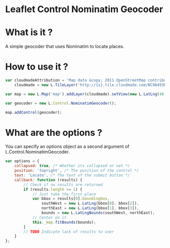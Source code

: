 Leaflet Control Nominatim Geocoder
=============================

# What is it ?
A simple geocoder that uses Nominatim to locate places.

# How to use it ?
```javascript
var cloudmadeAttribution = 'Map data &copy; 2011 OpenStreetMap contributors, Imagery &copy; 2011 CloudMade',
    cloudmade = new L.TileLayer('http://{s}.tile.cloudmade.com/BC9A493B41014CAABB98F0471D759707/997/256/{z}/{x}/{y}.png', {attribution: cloudmadeAttribution});

var map = new L.Map('map').addLayer(cloudmade).setView(new L.LatLng(48.5, 2.5), 15);

var geocoder = new L.Control.NominatimGeocoder();

map.addControl(geocoder);
```

# What are the options ?
You can specify an options object as a second argument of L.Control.NominatimGeocoder.
```javascript
var options = {
    collapsed: true, /* Whether its collapsed or not */
    position: 'topright', /* The position of the control */
    text: 'Locate', /* The text of the submit button */
    callback: function (results) {
        // Check if no results are returned
        if (results.length >= 1) {
            // Just take the first place
            var bbox = results[0].boundingbox,
                southWest = new L.LatLng(bbox[0], bbox[2]),
                northEast = new L.LatLng(bbox[1], bbox[3]),
                bounds = new L.LatLngBounds(southWest, northEast);
            // Center on it
            this._map.fitBounds(bounds);
        }
        // TODO Indicate lack of results to user
    }
};
```
